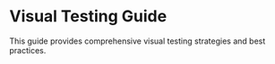 # Visual Testing Guide

This guide provides comprehensive visual testing strategies and best practices.
